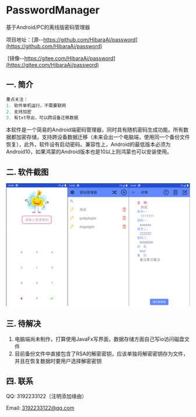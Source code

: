 # PasswordManager

基于Android/PC的离线版密码管理器

项目地址：[源--https://github.com/HibaraAi/password](https://github.com/HibaraAi/password)

​                  [镜像--https://gitee.com/HibaraAi/password](https://gitee.com/HibaraAi/password)

## 一. 简介

```java
重点关注：
1. 软件单机运行，不需要联网
2. 支持加密
3. 有txt导出，可以跨设备迁移数据
```

本软件是一个简易的Android端密码管理器，同时具有随机密码生成功能。所有数据都加密存储，支持跨设备数据迁移（未来会出一个电脑端，使用同一个备份文件恢复），此外，软件设有启动密码。兼容性上，Android的最低版本必须为Android10，如果鸿蒙的Android版本也是10以上则鸿蒙也可以安装使用。

## 二. 软件截图

![截图](img/01.png)

## 三. 待解决

1. 电脑端尚未制作，打算使用JavaFx写界面，数据存储方面自己写io访问磁盘文件
2. 目前备份文件中直接包含了RSA的解密密钥，应该单独将解密密钥存为文件，并且在恢复数据时要用户选择解密密钥

## 四. 联系

QQ: 3192233122（注明添加缘由）

Email: 3192233122@qq.com
